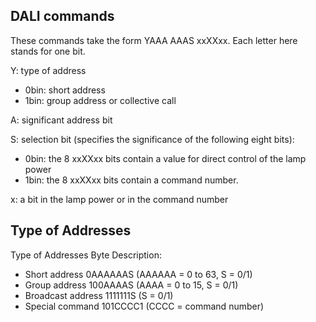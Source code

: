 DALI commands
-------------

These commands take the form YAAA AAAS xxXXxx. Each letter here stands for one bit.

Y: type of address
  - 0bin:    short address
  - 1bin:    group address or collective call

A: significant address bit

S: selection bit (specifies the significance of the following eight bits):
  - 0bin:    the 8 xxXXxx bits contain a value for direct control of the lamp power
  - 1bin:    the 8 xxXXxx bits contain a command number.

x: a bit in the lamp power or in the command number

Type of Addresses
-----------------

Type of Addresses Byte Description:
- Short address 0AAAAAAS (AAAAAA = 0 to 63, S = 0/1)
- Group address 100AAAAS (AAAA = 0 to 15, S = 0/1)
- Broadcast address 1111111S (S = 0/1)
- Special command 101CCCC1 (CCCC = command number)
